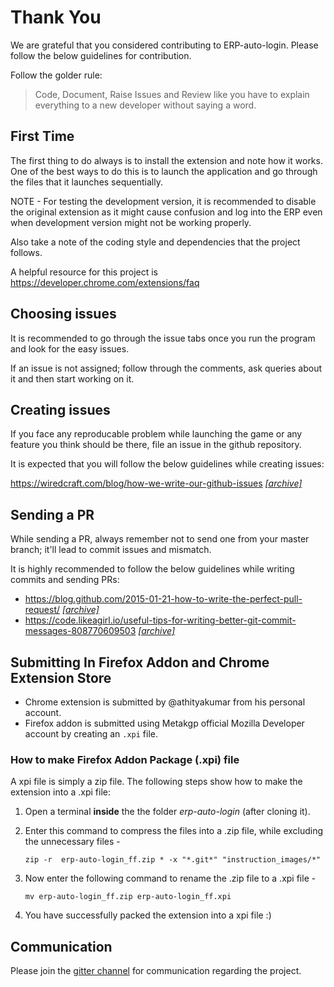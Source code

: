 # Thank You

We are grateful that you considered contributing to ERP-auto-login. Please follow the below guidelines for contribution.

Follow the golder rule:

> Code, Document, Raise Issues and Review like you have to explain everything to a new developer without saying a word.

## First Time

The first thing to do always is to install the extension and note how it works. One of the best ways to do this is to launch the application and go through the files that it launches sequentially.

NOTE - For testing the development version, it is recommended to disable the original extension as it might cause confusion and log into the ERP even when development version might not be working properly.

Also take a note of the coding style and dependencies that the project follows.

A helpful resource for this project is https://developer.chrome.com/extensions/faq

## Choosing issues

It is recommended to go through the issue tabs once you run the program and look for the easy issues.

If an issue is not assigned; follow through the comments, ask queries about it and then start working on it.

## Creating issues

If you face any reproducable problem while launching the game or any feature you think should be there, file an issue in the github repository.

It is expected that you will follow the below guidelines while creating issues:

https://wiredcraft.com/blog/how-we-write-our-github-issues [*[archive]*](http://archive.is/24BSK)

## Sending a PR

While sending a PR, always remember not to send one from your master branch; it'll lead to commit issues and mismatch. 

It is highly recommended to follow the below guidelines while writing commits and sending PRs:

- https://blog.github.com/2015-01-21-how-to-write-the-perfect-pull-request/ [*[archive]*](http://archive.is/BbIbh)
- https://code.likeagirl.io/useful-tips-for-writing-better-git-commit-messages-808770609503 [*[archive]*](http://archive.is/W1h2O)

## Submitting In Firefox Addon and Chrome Extension Store

- Chrome extension is submitted by @athityakumar from his personal account.
- Firefox addon is submitted using Metakgp official Mozilla Developer account by creating an `.xpi` file.

### How to make Firefox Addon Package (.xpi) file

A xpi file is simply a zip file. The following steps show how to make the extension into a .xpi file: 

1. Open a terminal **inside** the the folder *erp-auto-login* (after cloning it). 

2. Enter this command to compress the files into a .zip file, while excluding the unnecessary files -
   
   `zip -r  erp-auto-login_ff.zip * -x "*.git*" "instruction_images/*"`

3. Now enter the following command to rename the .zip file to a .xpi file -

    `mv erp-auto-login_ff.zip erp-auto-login_ff.xpi`

4.  You have successfully packed the extension into a xpi file :)

## Communication

Please join the [gitter channel](https://gitter.im/erp-auto-login/Lobby) for communication regarding the project.
